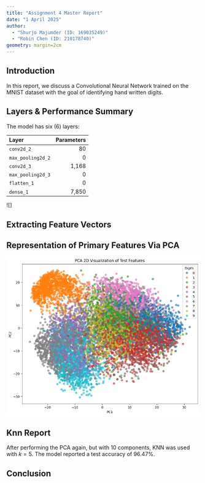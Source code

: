 ```yaml
---
title: "Assignment 4 Master Report"
date: "1 April 2025"
author: 
  - "Shurjo Majumder (ID: 169035249)"
  - "Robin Chen (ID: 210178740)"
geometry: margin=2cm
---
```


## Introduction

In this report, we discuss a Convolutional Neural Network trained on the MNIST dataset with the goal of identifying hand written digits.

## Layers & Performance Summary

The model has six (6) layers:

| Layer             | Parameters |
|:------------------|-----------:|
| `conv2d_2`        |         80 |
| `max_pooling2d_2` |          0 |
| `conv2d_3`        |      1,168 |
| `max_pooling2d_3` |          0 |
| `flatten_1`       |          0 |
| `dense_1`         |      7,850 |

![]

## Extracting Feature Vectors

## Representation of Primary Features Via PCA

![Visualisation of the Dataset's Primary Features](./assets/PCA_visualisation.png)

## Knn Report

After performing the PCA again, but with 10 components, KNN was used with $k = 5$. The model reported a test accuracy of 96.47%.

## Conclusion
